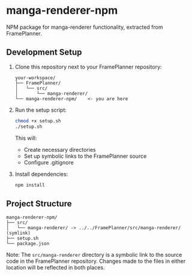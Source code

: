 # manga-renderer-npm

NPM package for manga-renderer functionality, extracted from FramePlanner.

## Development Setup

1. Clone this repository next to your FramePlanner repository:
   ```
   your-workspace/
   ├── FramePlanner/
   │   └── src/
   │       └── manga-renderer/
   └── manga-renderer-npm/    <- you are here
   ```

2. Run the setup script:
   ```bash
   chmod +x setup.sh
   ./setup.sh
   ```

   This will:
   - Create necessary directories
   - Set up symbolic links to the FramePlanner source
   - Configure .gitignore

3. Install dependencies:
   ```bash
   npm install
   ```

## Project Structure

```
manga-renderer-npm/
├── src/
│   └── manga-renderer/ -> ../../FramePlanner/src/manga-renderer/  (symlink)
├── setup.sh
└── package.json
```

Note: The `src/manga-renderer` directory is a symbolic link to the source code in the FramePlanner repository. Changes made to the files in either location will be reflected in both places.
